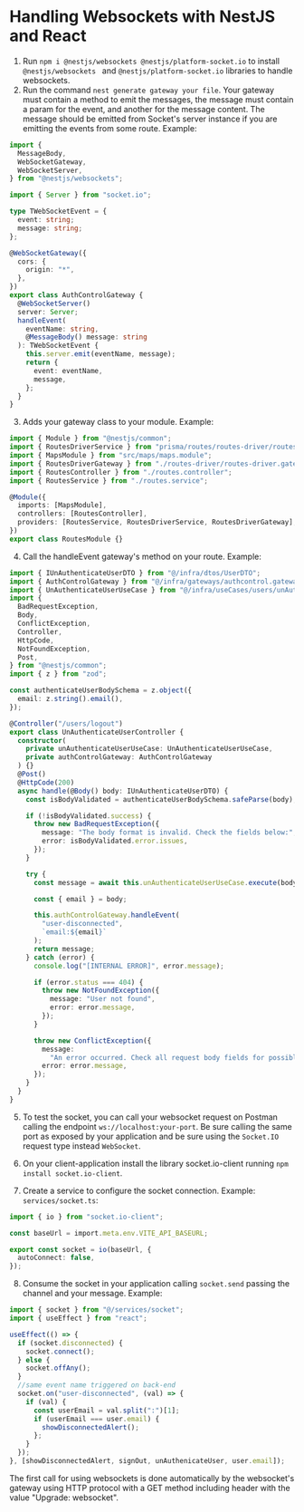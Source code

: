 # Handling Websockets with NestJS and React

1. Run `npm i @nestjs/websockets @nestjs/platform-socket.io` to install `@nestjs/websockets ` and `@nestjs/platform-socket.io` libraries to handle websockets.
2. Run the command `nest generate gateway your file`. Your gateway must contain a method to emit the messages, the message must contain a param for the event, and another for the message content. The message should be emitted from Socket's server instance if you are emitting the events from some route. Example:

```typescript
import {
  MessageBody,
  WebSocketGateway,
  WebSocketServer,
} from "@nestjs/websockets";

import { Server } from "socket.io";

type TWebSocketEvent = {
  event: string;
  message: string;
};

@WebSocketGateway({
  cors: {
    origin: "*",
  },
})
export class AuthControlGateway {
  @WebSocketServer()
  server: Server;
  handleEvent(
    eventName: string,
    @MessageBody() message: string
  ): TWebSocketEvent {
    this.server.emit(eventName, message);
    return {
      event: eventName,
      message,
    };
  }
}
```

3. Adds your gateway class to your module. Example:

```typescript
import { Module } from "@nestjs/common";
import { RoutesDriverService } from "prisma/routes/routes-driver/routes-driver.service";
import { MapsModule } from "src/maps/maps.module";
import { RoutesDriverGateway } from "./routes-driver/routes-driver.gateway";
import { RoutesController } from "./routes.controller";
import { RoutesService } from "./routes.service";

@Module({
  imports: [MapsModule],
  controllers: [RoutesController],
  providers: [RoutesService, RoutesDriverService, RoutesDriverGateway],
})
export class RoutesModule {}
```

4. Call the handleEvent gateway's method on your route. Example:

```typescript
import { IUnAuthenticateUserDTO } from "@/infra/dtos/UserDTO";
import { AuthControlGateway } from "@/infra/gateways/authcontrol.gateway";
import { UnAuthenticateUserUseCase } from "@/infra/useCases/users/unAuthenticateUserUseCase";
import {
  BadRequestException,
  Body,
  ConflictException,
  Controller,
  HttpCode,
  NotFoundException,
  Post,
} from "@nestjs/common";
import { z } from "zod";

const authenticateUserBodySchema = z.object({
  email: z.string().email(),
});

@Controller("/users/logout")
export class UnAuthenticateUserController {
  constructor(
    private unAuthenticateUserUseCase: UnAuthenticateUserUseCase,
    private authControlGateway: AuthControlGateway
  ) {}
  @Post()
  @HttpCode(200)
  async handle(@Body() body: IUnAuthenticateUserDTO) {
    const isBodyValidated = authenticateUserBodySchema.safeParse(body);

    if (!isBodyValidated.success) {
      throw new BadRequestException({
        message: "The body format is invalid. Check the fields below:",
        error: isBodyValidated.error.issues,
      });
    }

    try {
      const message = await this.unAuthenticateUserUseCase.execute(body);

      const { email } = body;

      this.authControlGateway.handleEvent(
        "user-disconnected",
        `email:${email}`
      );
      return message;
    } catch (error) {
      console.log("[INTERNAL ERROR]", error.message);

      if (error.status === 404) {
        throw new NotFoundException({
          message: "User not found",
          error: error.message,
        });
      }

      throw new ConflictException({
        message:
          "An error occurred. Check all request body fields for possible mismatching.",
        error: error.message,
      });
    }
  }
}
```

5. To test the socket, you can call your websocket request on Postman calling the endpoint `ws://localhost:your-port`. Be sure calling the same port as exposed by your application and be sure using the `Socket.IO` request type instead `WebSocket`.

6. On your client-application install the library socket.io-client running `npm install socket.io-client`.
7. Create a service to configure the socket connection. Example: `services/socket.ts`:

```typescript
import { io } from "socket.io-client";

const baseUrl = import.meta.env.VITE_API_BASEURL;

export const socket = io(baseUrl, {
  autoConnect: false,
});
```

8. Consume the socket in your application calling `socket.send` passing the channel and your message. Example:

```typescript
import { socket } from "@/services/socket";
import { useEffect } from "react";

useEffect(() => {
  if (socket.disconnected) {
    socket.connect();
  } else {
    socket.offAny();
  }
  //same event name triggered on back-end
  socket.on("user-disconnected", (val) => {
    if (val) {
      const userEmail = val.split(":")[1];
      if (userEmail === user.email) {
        showDisconnectedAlert();
      };
    }
  });
}, [showDisconnectedAlert, signOut, unAuthenicateUser, user.email]);
```

The first call for using websockets is done automatically by the websocket's gateway using HTTP protocol with a GET method including header with the value "Upgrade: websocket".
